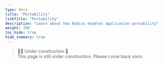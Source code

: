 ```yaml
---
type: docs
title: "Portability"
linkTitle: "Portability"
description: "Learn about how Radius enables application portability"
weight: 300
toc_hide: true
hide_summary: true
---
```


> 👷‍♂️ Under construction 🚧 <br>
This page is still under construction. Please come back soon.